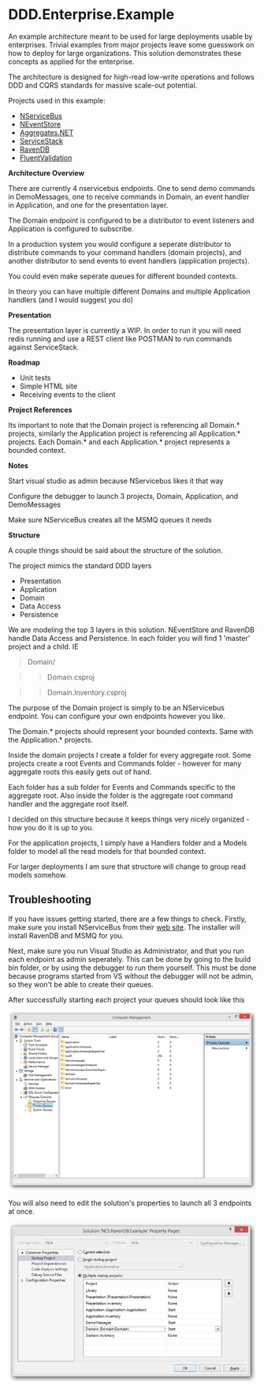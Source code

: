# DDD.Enterprise.Example

An example architecture meant to be used for large deployments usable by enterprises.  Trivial examples from major projects leave some guesswork
on how to deploy for large organizations.  This solution demonstrates these concepts as applied for the enterprise.  

The architecture is designed for high-read low-write operations and follows DDD and CQRS standards for massive scale-out potential.

Projects used in this example:

- [NServiceBus](https://github.com/Particular/NServiceBus)
- [NEventStore](https://github.com/NEventStore/NEventStore)
- [Aggregates.NET](https://github.com/volak/Aggregates.NET)
- [ServiceStack](https://github.com/ServiceStack/ServiceStack)
- [RavenDB](https://github.com/ravendb/ravendb)
- [FluentValidation](https://github.com/JeremySkinner/FluentValidation)

**Architecture Overview**

There are currently 4 nservicebus endpoints.  One to send demo commands in DemoMessages, one to receive commands in Domain, an event handler in Application, and one for the presentation layer.

The Domain endpoint is configured to be a distributor to event listeners and Application is configured to subscribe.

In a production system you would configure a seperate distributor to distribute commands to your command handlers (domain projects), and another distributor to send events to event handlers (application projects).

You could even make seperate queues for different bounded contexts.

In theory you can have multiple different Domains and multiple Application handlers (and I would suggest you do)

**Presentation**

The presentation layer is currently a WIP.  In order to run it you will need redis running and use a REST client like POSTMAN to run commands against ServiceStack.

**Roadmap**

- Unit tests
- Simple HTML site
- Receiving events to the client

**Project References**

Its important to note that the Domain project is referencing all Domain.* projects, similarly the Application project is referencing all Application.* projects.
Each Domain.* and each Application.* project represents a bounded context.

**Notes**

Start visual studio as admin because NServicebus likes it that way

Configure the debugger to launch 3 projects, Domain, Application, and DemoMessages

Make sure NServiceBus creates all the MSMQ queues it needs


**Structure**

A couple things should be said about the structure of the solution.

The project mimics the standard DDD layers

- Presentation
- Application
- Domain
- Data Access
- Persistence

We are modeling the top 3 layers in this solution.  NEventStore and RavenDB handle Data Access and Persistence.
In each folder you will find 1 'master' project and a child.  IE

> Domain/

>> Domain.csproj

>> Domain.Inventory.csproj

The purpose of the Domain project is simply to be an NServicebus endpoint.  You can configure your own endpoints however you like.

The Domain.* projects should represent your bounded contexts.  Same with the Application.* projects.

Inside the domain projects I create a folder for every aggregate root.  Some projects create a root Events and Commands folder - 
however for many aggregate roots this easily gets out of hand.

Each folder has a sub folder for Events and Commands specific to the aggregate root.  Also inside the folder is the aggregate root command handler 
and the aggregate root itself.

I decided on this structure because it keeps things very nicely organized - how you do it is up to you.

For the application projects, I simply have a Handlers folder and a Models folder to model all the read models for that bounded context.

For larger deployments I am sure that structure will change to group read models somehow.

## Troubleshooting

If you have issues getting started, there are a few things to check.  Firstly, make sure you install NServiceBus from their [web site](http://particular.net/).  The installer will install RavenDB and MSMQ for you.

Next, make sure you run Visual Studio as Administrator, and that you run each endpoint as admin seperately.  This can be done by going to the build bin folder, or by using the debugger to run them yourself.  This must be done because programs started from VS without the debugger will not be admin, so they won't be able to create their queues.

After successfully starting each project your queues should look like this 

![Queue Config](/doc/private_queues.png?raw=true)

You will also need to edit the solution's properties to launch all 3 endpoints at once.  

![Solution properties](/doc/solution_properties.png?raw=true)

